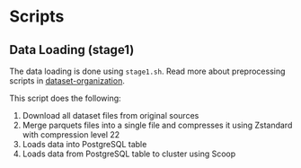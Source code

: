 
# Scripts

## Data Loading (stage1)

The data loading is done using `stage1.sh`. Read more about preprocessing scripts in [dataset-organization](dataset-organization/README.md).

This script does the following:
1. Download all dataset files from original sources
2. Merge parquets files into a single file and compresses it using Zstandard with compression level 22
3. Loads data into PostgreSQL table
4. Loads data from PostgreSQL table to cluster using Scoop
